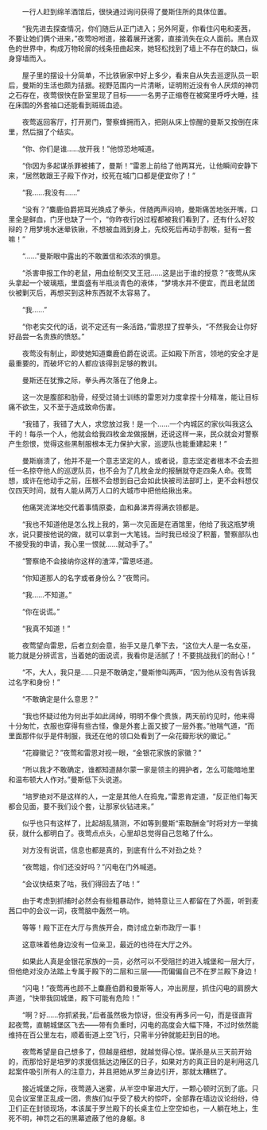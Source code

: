 　　一行人赶到绵羊酒馆后，很快通过询问获得了曼斯住所的具体位置。

　　“我先进去探查情况，你们随后从正门进入；另外阿夏，你看住闪电和麦茜，不要让她们俩个进来，”夜莺吩咐道，接着展开迷雾，直接消失在众人面前。黑白双色的世界中，构成万物轮廓的线条扭曲起来，她轻松找到了墙上不存在的缺口，纵身穿墙而入。

　　屋子里的摆设十分简单，不比铁锹家中好上多少，看来自从失去巡逻队员一职后，曼斯的生活也颇为拮据。视野范围内一片清晰，证明附近没有令人厌烦的神罚之石存在，夜莺很快在卧室里现了目标——一名男子正缩卷在被窝里呼呼大睡，挂在床围的外套袖口还能看到斑斑血迹。

　　夜莺返回客厅，打开房门，警察蜂拥而入，把刚从床上惊醒的曼斯又按倒在床里，然后捆了个结实。

　　“你、你们是谁……放开我！”他惊恐地喊道。

　　“你因为多起谋杀罪被捕了，曼斯！”雷恩上前给了他两耳光，让他瞬间安静下来，“居然敢跟王子殿下作对，绞死在城门口都是便宜你了！”

　　“我……我没有……”

　　“没有？”麋鹿伯爵把耳光换成了拳头，伴随两声闷响，曼斯痛苦地张开嘴，口里全是鲜血，门牙也缺了一个，“你昨夜行凶过程都被我们看到了，还有什么好狡辩的？用梦境水迷晕铁锹，不想被血溅到身上，先绞死后再动手割喉，挺有一套嘛！”

　　“……”曼斯眼中露出的不敢置信和浓浓的惧意。

　　“杀害申报工作的老鼠，用血绘制交叉王冠……这是出于谁的授意？”夜莺从床头拿起一个玻璃瓶，里面盛有半瓶淡青色的液体，“梦境水并不便宜，而且老鼠团伙被剿灭后，再想买到这种东西就不太容易了。

　　“我……”

　　“你老实交代的话，说不定还有一条活路，”雷恩捏了捏拳头，“不然我会让你好好品尝一名贵族的愤怒。”

　　夜莺没有制止，即使她知道麋鹿伯爵在说谎。正如殿下所言，领地的安全才是最重要的，而破坏它的人都应该得到足够的教训。

　　曼斯还在犹豫之际，拳头再次落在了他身上。

　　这一次是腹部和肋骨，经受过骑士训练的雷恩对力度拿捏十分精准，能让目标痛不欲生，又不至于造成致命伤害。

　　“我错了，我错了大人，求您放过我！是一个……一个内城区的家伙叫我这么干的！每杀一个人，他就会给我四枚金龙做报酬，还说这样一来，民众就会对警察产生怨恨，觉得这些黑制服根本无力保护大家，巡逻队也能重建起来！”

　　曼斯崩溃了，他并不是一个意志坚定的人，或者说，意志坚定者根本不会去担任一名掠夺他人的巡逻队员，也不会为了几枚金龙的报酬就夺走四条人命。夜莺想，或许在他动手之前，压根不会想到自己会如此快被司法部盯上，更不会料想仅仅四天时间，就有人能从两万人口的大城市中把他给揪出来。

　　他痛哭流涕地交代着事情原委，血和鼻涕弄得满衣领都是。

　　“我也不知道他是怎么找上我的，第一次见面是在酒馆里，他给了我这瓶梦境水，说只要按他说的做，就可以拿到一大笔钱。当时我已经没了积蓄，警察部队也不接受我的申请，我心里一恨就……就动手了。”

　　“警察绝不会接纳你这样的渣滓，”雷恩呸道。

　　“你知道那人的名字或者身份么？”夜莺问。

　　“我……不知道。”

　　“你在说谎。”

　　“我真不知道！”

　　夜莺望向雷恩，后者立刻会意，抬手又是几拳下去，“这位大人是一名女巫，能力就是分辨谎言，当着她的面说谎，我看你是活腻了！不要挑战我们的耐心！”

　　“不，大人，我只是……只是不敢确定，”曼斯惨叫两声，“因为他从没有告诉我过名字和身份！”

　　“不敢确定是什么意思？”

　　“我也怀疑过他为何出手如此阔绰，明明不像个贵族，两天前约见时，他来得十分匆忙，衣服也穿得有些古怪，像是外套上面又披了一层外套。”他喘气道，“而里面那件似乎是件制服，我还在他的领口处看到了一朵花瓣形状的徽记。”

　　“花瓣徽记？”夜莺和雷恩对视一眼，“金银花家族的家徽？”

　　“所以我才不敢确定，谁都知道赫尔蒙一家是领主的拥护者，怎么可能暗地里和温布顿大人作对。”曼斯低下头说道。

　　“培罗绝对不是这样的人，一定是其他人在捣鬼，”雷恩肯定道，“反正他们每天都会见面，要不我们设个套，让那家伙钻进来。”

　　似乎也只有这样了，比起胡乱猜测，不如等到曼斯“索取酬金”时将对方一举擒获，就什么都明白了。夜莺点点头，心里却总觉得自己忽略了什么。

　　对方没有说谎，信息也都是真的，到底有什么不对劲之处？

　　“夜莺姐，你们还没好吗？”闪电在门外喊道。

　　“会议快结束了咕，我们得回去了咕！”

　　由于考虑到抓捕时必然会有些粗暴动作，她特意让三人都留在了外面，听到麦茜口中的会议一词，夜莺脑中轰然一响。

　　等等！殿下正在大厅与贵族开会，商讨成立新市政厅一事！

　　这意味着他身边没有一位亲卫，最近的也待在大厅之外。

　　如果此人真是金银花家族的一员，必然可以不受阻拦的进入城堡和一层大厅，但他绝对没办法踏上专属于殿下的二层和三层——而偏偏自己不在罗兰殿下身边！

　　“闪电！”夜莺再也顾不上麋鹿伯爵和曼斯等人，冲出房屋，抓住闪电的肩膀大声道，“快带我回城堡，殿下可能有危险！”

　　“啊？好……你抓紧我，”后者虽然极为惊讶，但没有再多问一句，而是径直背起夜莺，直朝城堡区飞去——带有负重时，闪电的高度会大幅下降，不过时依然能维持在百公里左右，顺着街道上空飞行，只需半分钟就能赶到目的地。

　　夜莺希望是自己想多了，但越是细想，就越觉得心惊。谋杀是从三天前开始的，而那恰好是培罗的求援信抵达边陲区的日子，如果对方的真正目的是利用这几起案件吸引所有人的注意力，并且把她从罗兰身边引开，那就太糟糕了。

　　接近城堡之际，夜莺遁入迷雾，从半空中窜进大厅，一颗心顿时沉到了底。只见会议室里正乱成一团，贵族们似乎受了极大的惊吓，全部靠在墙边议论纷纷，侍卫们正在封锁现场，本该属于罗兰殿下的长桌主位上空空如也，一人躺在地上，生死不明，神罚之石的黑幕遮蔽了他的身躯。8
